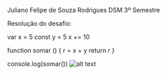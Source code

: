 Juliano Felipe de Souza Rodrigues
DSM 3º Semestre

Resolução do desafio:

var x = 5
const y = 5
x += 10

function somar () {
  r = x + y
  return r
}

console.log(somar())
![alt text](image.png)
